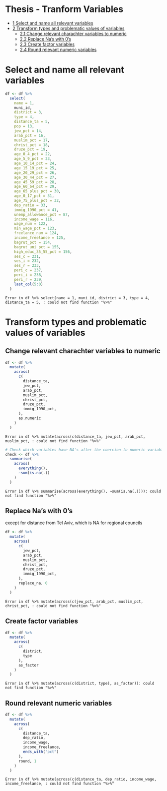 Thesis - Tranform Variables
================

- <a href="#select-and-name-all-relevant-variables"
  id="toc-select-and-name-all-relevant-variables"><span
  class="toc-section-number">1</span> Select and name all relevant
  variables</a>
- <a href="#transform-types-and-problematic-values-of-variables"
  id="toc-transform-types-and-problematic-values-of-variables"><span
  class="toc-section-number">2</span> Transform types and problematic
  values of variables</a>
  - <a href="#change-relevant-charachter-variables-to-numeric"
    id="toc-change-relevant-charachter-variables-to-numeric"><span
    class="toc-section-number">2.1</span> Change relevant charachter
    variables to numeric</a>
  - <a href="#replace-nas-with-0s" id="toc-replace-nas-with-0s"><span
    class="toc-section-number">2.2</span> Replace Na’s with 0’s</a>
  - <a href="#create-factor-variables"
    id="toc-create-factor-variables"><span
    class="toc-section-number">2.3</span> Create factor variables</a>
  - <a href="#round-relevant-numeric-variables"
    id="toc-round-relevant-numeric-variables"><span
    class="toc-section-number">2.4</span> Round relevant numeric
    variables</a>

# Select and name all relevant variables

``` r
df <- df %>% 
  select(
    name = 1,
    muni_id,
    district = 3,
    type = 4,
    distance_ta = 5,
    pop = 13,
    jew_pct = 14,
    arab_pct = 16,
    muslim_pct = 17,
    christ_pct = 18,
    druze_pct = 19,
    age_0_4_pct = 22,
    age_5_9_pct = 23,
    age_10_14_pct = 24,
    age_15_19_pct = 25,
    age_20_29_pct = 26,
    age_30_44_pct = 27,
    age_45_59_pct = 28,
    age_60_64_pct = 29,
    age_65_plus_pct = 30,
    age_0_17_pct = 31,
    age_75_plus_pct = 32,
    dep_ratio = 33,
    immig_1990_pct = 41,
    unemp_allowance_pct = 87,
    income_wage = 116,
    wage_num = 122,
    min_wage_pct = 123,
    freelance_num = 124,
    income_freelance = 125,
    bagrut_pct = 154,
    bagrut_uni_pct = 155,
    high_educ_35_55_pct = 156,
    ses_c = 231,
    ses_i = 232,
    ses_r = 233,
    peri_c = 237,
    peri_i = 238,
    peri_r = 239,
    last_col(5:0)
  )
```

    Error in df %>% select(name = 1, muni_id, district = 3, type = 4, distance_ta = 5, : could not find function "%>%"

# Transform types and problematic values of variables

## Change relevant charachter variables to numeric

``` r
df <- df %>% 
  mutate(
    across(
      c(
        distance_ta,
        jew_pct,
        arab_pct,
        muslim_pct,
        christ_pct,
        druze_pct,
        immig_1990_pct,
      ),
      as.numeric
    )
  )
```

    Error in df %>% mutate(across(c(distance_ta, jew_pct, arab_pct, muslim_pct, : could not find function "%>%"

``` r
# Check which variables have NA's after the coercion to numeric variable
check <- df %>% 
  summarise(
    across(
      everything(),
      ~sum(is.na(.))
    )
  )
```

    Error in df %>% summarise(across(everything(), ~sum(is.na(.)))): could not find function "%>%"

## Replace Na’s with 0’s

except for distance from Tel Aviv, which is NA for regional councils

``` r
df <- df %>% 
  mutate(
    across(
      c(
        jew_pct,
        arab_pct,
        muslim_pct,
        christ_pct,
        druze_pct,
        immig_1990_pct,
      ),
      replace_na, 0
    )
  )
```

    Error in df %>% mutate(across(c(jew_pct, arab_pct, muslim_pct, christ_pct, : could not find function "%>%"

## Create factor variables

``` r
df <- df %>% 
  mutate(
    across(
      c(
        district,
        type
      ),
      as_factor
    )
  )
```

    Error in df %>% mutate(across(c(district, type), as_factor)): could not find function "%>%"

## Round relevant numeric variables

``` r
df <- df %>% 
  mutate(
    across(
      c(
        distance_ta,
        dep_ratio,
        income_wage,
        income_freelance,
        ends_with("pct")
      ),
      round, 1
    )
  )
```

    Error in df %>% mutate(across(c(distance_ta, dep_ratio, income_wage, income_freelance, : could not find function "%>%"
